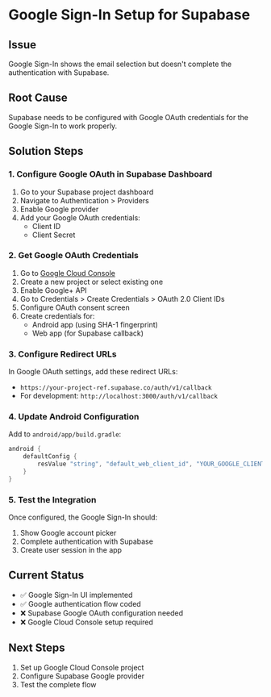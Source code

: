 # Google Sign-In Setup for Supabase

## Issue
Google Sign-In shows the email selection but doesn't complete the authentication with Supabase.

## Root Cause
Supabase needs to be configured with Google OAuth credentials for the Google Sign-In to work properly.

## Solution Steps

### 1. Configure Google OAuth in Supabase Dashboard
1. Go to your Supabase project dashboard
2. Navigate to Authentication > Providers
3. Enable Google provider
4. Add your Google OAuth credentials:
   - Client ID
   - Client Secret

### 2. Get Google OAuth Credentials
1. Go to [Google Cloud Console](https://console.cloud.google.com/)
2. Create a new project or select existing one
3. Enable Google+ API
4. Go to Credentials > Create Credentials > OAuth 2.0 Client IDs
5. Configure OAuth consent screen
6. Create credentials for:
   - Android app (using SHA-1 fingerprint)
   - Web app (for Supabase callback)

### 3. Configure Redirect URLs
In Google OAuth settings, add these redirect URLs:
- `https://your-project-ref.supabase.co/auth/v1/callback`
- For development: `http://localhost:3000/auth/v1/callback`

### 4. Update Android Configuration
Add to `android/app/build.gradle`:
```gradle
android {
    defaultConfig {
        resValue "string", "default_web_client_id", "YOUR_GOOGLE_CLIENT_ID"
    }
}
```

### 5. Test the Integration
Once configured, the Google Sign-In should:
1. Show Google account picker
2. Complete authentication with Supabase
3. Create user session in the app

## Current Status
- ✅ Google Sign-In UI implemented
- ✅ Google authentication flow coded
- ❌ Supabase Google OAuth configuration needed
- ❌ Google Cloud Console setup required

## Next Steps
1. Set up Google Cloud Console project
2. Configure Supabase Google provider
3. Test the complete flow
